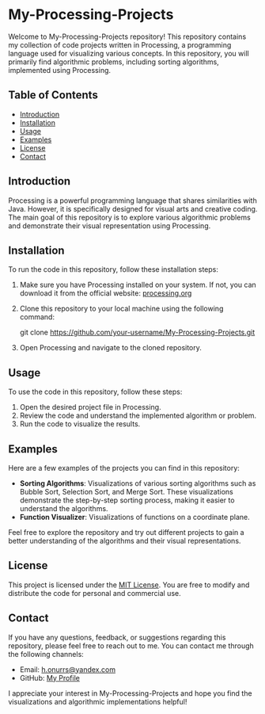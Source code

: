 # My-Processing-Projects

Welcome to My-Processing-Projects repository! This repository contains my collection of code projects written in Processing, a programming language used for visualizing various concepts. In this repository, you will primarily find algorithmic problems, including sorting algorithms, implemented using Processing.

## Table of Contents
- [Introduction](#introduction)
- [Installation](#installation)
- [Usage](#usage)
- [Examples](#examples)
- [License](#license)
- [Contact](#contact)

## Introduction
Processing is a powerful programming language that shares similarities with Java. However, it is specifically designed for visual arts and creative coding. The main goal of this repository is to explore various algorithmic problems and demonstrate their visual representation using Processing.

## Installation
To run the code in this repository, follow these installation steps:
1. Make sure you have Processing installed on your system. If not, you can download it from the official website: [processing.org](https://processing.org/download)
2. Clone this repository to your local machine using the following command:

   git clone https://github.com/your-username/My-Processing-Projects.git

3. Open Processing and navigate to the cloned repository.

## Usage
To use the code in this repository, follow these steps:
1. Open the desired project file in Processing.
2. Review the code and understand the implemented algorithm or problem.
3. Run the code to visualize the results.

## Examples
Here are a few examples of the projects you can find in this repository:
- **Sorting Algorithms**: Visualizations of various sorting algorithms such as Bubble Sort, Selection Sort, and Merge Sort. These visualizations demonstrate the step-by-step sorting process, making it easier to understand the algorithms.
- **Function Visualizer**: Visualizations of functions on a coordinate plane.

Feel free to explore the repository and try out different projects to gain a better understanding of the algorithms and their visual representations.

## License
This project is licensed under the [MIT License](LICENSE). You are free to modify and distribute the code for personal and commercial use.

## Contact
If you have any questions, feedback, or suggestions regarding this repository, please feel free to reach out to me. You can contact me through the following channels:
- Email: h.onurrs@yandex.com
- GitHub: [My Profile](https://github.com/onurrs)

I appreciate your interest in My-Processing-Projects and hope you find the visualizations and algorithmic implementations helpful!
